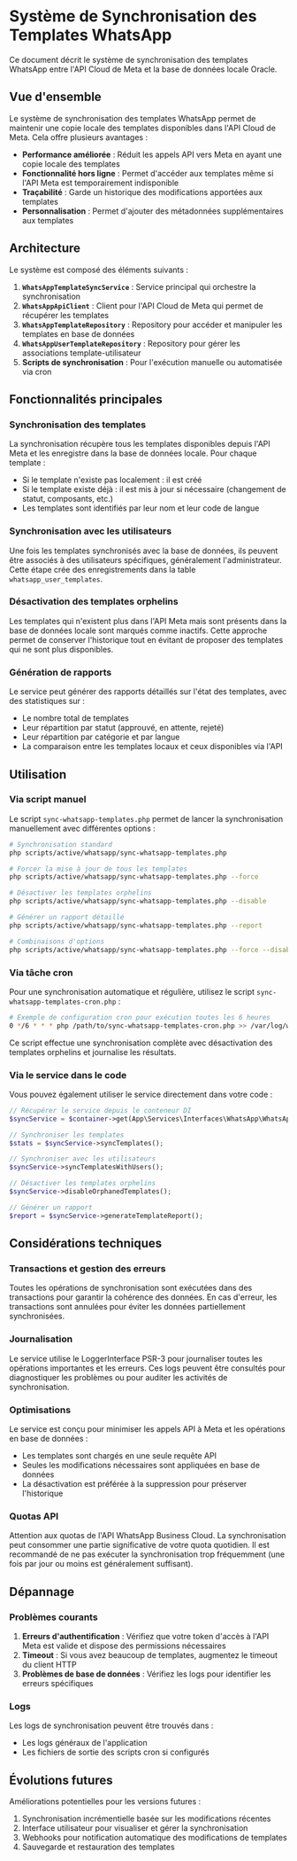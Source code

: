# Système de Synchronisation des Templates WhatsApp

Ce document décrit le système de synchronisation des templates WhatsApp entre l'API Cloud de Meta et la base de données locale Oracle.

## Vue d'ensemble

Le système de synchronisation des templates WhatsApp permet de maintenir une copie locale des templates disponibles dans l'API Cloud de Meta. Cela offre plusieurs avantages :

- **Performance améliorée** : Réduit les appels API vers Meta en ayant une copie locale des templates
- **Fonctionnalité hors ligne** : Permet d'accéder aux templates même si l'API Meta est temporairement indisponible
- **Traçabilité** : Garde un historique des modifications apportées aux templates
- **Personnalisation** : Permet d'ajouter des métadonnées supplémentaires aux templates

## Architecture

Le système est composé des éléments suivants :

1. **`WhatsAppTemplateSyncService`** : Service principal qui orchestre la synchronisation
2. **`WhatsAppApiClient`** : Client pour l'API Cloud de Meta qui permet de récupérer les templates
3. **`WhatsAppTemplateRepository`** : Repository pour accéder et manipuler les templates en base de données
4. **`WhatsAppUserTemplateRepository`** : Repository pour gérer les associations template-utilisateur
5. **Scripts de synchronisation** : Pour l'exécution manuelle ou automatisée via cron

## Fonctionnalités principales

### Synchronisation des templates

La synchronisation récupère tous les templates disponibles depuis l'API Meta et les enregistre dans la base de données locale. Pour chaque template :

- Si le template n'existe pas localement : il est créé
- Si le template existe déjà : il est mis à jour si nécessaire (changement de statut, composants, etc.)
- Les templates sont identifiés par leur nom et leur code de langue

### Synchronisation avec les utilisateurs

Une fois les templates synchronisés avec la base de données, ils peuvent être associés à des utilisateurs spécifiques, généralement l'administrateur. Cette étape crée des enregistrements dans la table `whatsapp_user_templates`.

### Désactivation des templates orphelins

Les templates qui n'existent plus dans l'API Meta mais sont présents dans la base de données locale sont marqués comme inactifs. Cette approche permet de conserver l'historique tout en évitant de proposer des templates qui ne sont plus disponibles.

### Génération de rapports

Le service peut générer des rapports détaillés sur l'état des templates, avec des statistiques sur :
- Le nombre total de templates
- Leur répartition par statut (approuvé, en attente, rejeté)
- Leur répartition par catégorie et par langue
- La comparaison entre les templates locaux et ceux disponibles via l'API

## Utilisation

### Via script manuel

Le script `sync-whatsapp-templates.php` permet de lancer la synchronisation manuellement avec différentes options :

```bash
# Synchronisation standard
php scripts/active/whatsapp/sync-whatsapp-templates.php

# Forcer la mise à jour de tous les templates
php scripts/active/whatsapp/sync-whatsapp-templates.php --force

# Désactiver les templates orphelins
php scripts/active/whatsapp/sync-whatsapp-templates.php --disable

# Générer un rapport détaillé
php scripts/active/whatsapp/sync-whatsapp-templates.php --report

# Combinaisons d'options
php scripts/active/whatsapp/sync-whatsapp-templates.php --force --disable --report
```

### Via tâche cron

Pour une synchronisation automatique et régulière, utilisez le script `sync-whatsapp-templates-cron.php` :

```bash
# Exemple de configuration cron pour exécution toutes les 6 heures
0 */6 * * * php /path/to/sync-whatsapp-templates-cron.php >> /var/log/whatsapp-sync.log 2>&1
```

Ce script effectue une synchronisation complète avec désactivation des templates orphelins et journalise les résultats.

### Via le service dans le code

Vous pouvez également utiliser le service directement dans votre code :

```php
// Récupérer le service depuis le conteneur DI
$syncService = $container->get(App\Services\Interfaces\WhatsApp\WhatsAppTemplateSyncServiceInterface::class);

// Synchroniser les templates
$stats = $syncService->syncTemplates();

// Synchroniser avec les utilisateurs
$syncService->syncTemplatesWithUsers();

// Désactiver les templates orphelins
$syncService->disableOrphanedTemplates();

// Générer un rapport
$report = $syncService->generateTemplateReport();
```

## Considérations techniques

### Transactions et gestion des erreurs

Toutes les opérations de synchronisation sont exécutées dans des transactions pour garantir la cohérence des données. En cas d'erreur, les transactions sont annulées pour éviter les données partiellement synchronisées.

### Journalisation

Le service utilise le LoggerInterface PSR-3 pour journaliser toutes les opérations importantes et les erreurs. Ces logs peuvent être consultés pour diagnostiquer les problèmes ou pour auditer les activités de synchronisation.

### Optimisations

Le service est conçu pour minimiser les appels API à Meta et les opérations en base de données :

- Les templates sont chargés en une seule requête API
- Seules les modifications nécessaires sont appliquées en base de données
- La désactivation est préférée à la suppression pour préserver l'historique

### Quotas API

Attention aux quotas de l'API WhatsApp Business Cloud. La synchronisation peut consommer une partie significative de votre quota quotidien. Il est recommandé de ne pas exécuter la synchronisation trop fréquemment (une fois par jour ou moins est généralement suffisant).

## Dépannage

### Problèmes courants

1. **Erreurs d'authentification** : Vérifiez que votre token d'accès à l'API Meta est valide et dispose des permissions nécessaires
2. **Timeout** : Si vous avez beaucoup de templates, augmentez le timeout du client HTTP
3. **Problèmes de base de données** : Vérifiez les logs pour identifier les erreurs spécifiques

### Logs

Les logs de synchronisation peuvent être trouvés dans :
- Les logs généraux de l'application 
- Les fichiers de sortie des scripts cron si configurés

## Évolutions futures

Améliorations potentielles pour les versions futures :

1. Synchronisation incrémentielle basée sur les modifications récentes
2. Interface utilisateur pour visualiser et gérer la synchronisation
3. Webhooks pour notification automatique des modifications de templates
4. Sauvegarde et restauration des templates